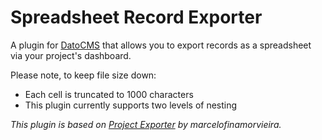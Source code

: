 # Spreadsheet Record Exporter

A plugin for [DatoCMS](https://www.datocms.com/) that allows you to export records as a spreadsheet via your project's dashboard.

Please note, to keep file size down:

-   Each cell is truncated to 1000 characters
-   This plugin currently supports two levels of nesting

_This plugin is based on [Project Exporter](https://github.com/marcelofinamorvieira/datocms-plugin-project-exporter) by marcelofinamorvieira._
